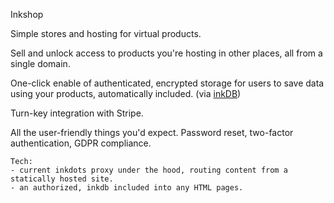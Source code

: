 Inkshop

Simple stores and hosting for virtual products.

Sell and unlock access to products you're hosting in other places, all from a single domain.

One-click enable of authenticated, encrypted storage for users to save data using your products, automatically included.  (via [inkDB](https://github.com/inkandfeet/inkdb))

Turn-key integration with Stripe.

All the user-friendly things you'd expect.  Password reset, two-factor authentication, GDPR compliance.

    Tech: 
    - current inkdots proxy under the hood, routing content from a statically hosted site.
    - an authorized, inkdb included into any HTML pages.
